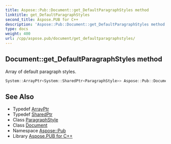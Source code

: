 ```yaml
---
title: Aspose::Pub::Document::get_DefaultParagraphStyles method
linktitle: get_DefaultParagraphStyles
second_title: Aspose.PUB for C++
description: 'Aspose::Pub::Document::get_DefaultParagraphStyles method. Array of default paragraph styles in C++.'
type: docs
weight: 400
url: /cpp/aspose.pub/document/get_defaultparagraphstyles/
---
```

## Document::get_DefaultParagraphStyles method


Array of default paragraph styles.

```cpp
System::ArrayPtr<System::SharedPtr<ParagraphStyle>> Aspose::Pub::Document::get_DefaultParagraphStyles()
```

## See Also

* Typedef [ArrayPtr](../../../system/arrayptr/)
* Typedef [SharedPtr](../../../system/sharedptr/)
* Class [ParagraphStyle](../../paragraphstyle/)
* Class [Document](../)
* Namespace [Aspose::Pub](../../)
* Library [Aspose.PUB for C++](../../../)

